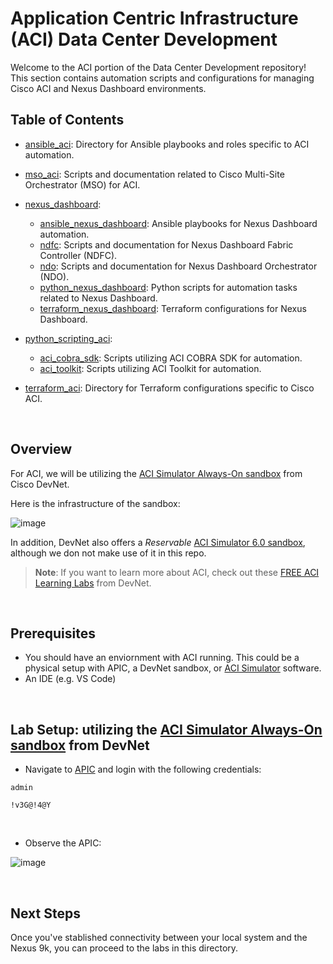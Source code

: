 # Application Centric Infrastructure (ACI) Data Center Development


Welcome to the ACI portion of the Data Center Development repository! This section contains automation scripts and configurations for managing Cisco ACI and Nexus Dashboard environments.


## Table of Contents

- [ansible_aci](./ansible_aci/): Directory for Ansible playbooks and roles specific to ACI automation.
  
- [mso_aci](./mso_aci/): Scripts and documentation related to Cisco Multi-Site Orchestrator (MSO) for ACI.
  
- [nexus_dashboard](./nexus_dashboard/):
  - [ansible_nexus_dashboard](./nexus_dashboard/ansible_nexus_dashboard/): Ansible playbooks for Nexus Dashboard automation.
  - [ndfc](./nexus_dashboard/ndfc/): Scripts and documentation for Nexus Dashboard Fabric Controller (NDFC).
  - [ndo](./nexus_dashboard/ndo/): Scripts and documentation for Nexus Dashboard Orchestrator (NDO).
  - [python_nexus_dashboard](./nexus_dashboard/python_nexus_dashboard/): Python scripts for automation tasks related to Nexus Dashboard.
  - [terraform_nexus_dashboard](./nexus_dashboard/terraform_nexus_dashboard/): Terraform configurations for Nexus Dashboard.

- [python_scripting_aci](./python_scripting_aci/):
  - [aci_cobra_sdk](./python_scripting_aci/aci_cobra_sdk/): Scripts utilizing ACI COBRA SDK for automation.
  - [aci_toolkit](./python_scripting_aci/aci_toolkit/): Scripts utilizing ACI Toolkit for automation.

- [terraform_aci](./terraform_aci/): Directory for Terraform configurations specific to Cisco ACI.


<br>

## Overview 

For ACI, we will be utilizing the [ACI Simulator Always-On sandbox](https://devnetsandbox.cisco.com/DevNet/catalog/Open-NX-OS-Programmability_open-nx-os) from Cisco DevNet. 

Here is the infrastructure of the sandbox:

![image](https://github.com/user-attachments/assets/ec42f2eb-93ab-4b30-9fa2-0173e5802605)



In addition, DevNet also offers a *Reservable* [ACI Simulator 6.0 sandbox](https://devnetsandbox.cisco.com/DevNet/catalog/aci-simulator-sandbox_aci-simulator), although we don not make use of it in this repo.

> **Note**: If you want to learn more about ACI, check out these [FREE ACI Learning Labs](https://developer.cisco.com/learning/search/?categories=Data%20Center&contentType=track,module,lab&page=1&products=ACI) from DevNet.


<br>

## Prerequisites

- You should have an enviornment with ACI running. This could be a physical setup with APIC, a DevNet sandbox, or [ACI Simulator](https://www.cisco.com/c/en/us/products/cloud-systems-management/application-centric-infrastructure-simulator/index.html) software.
- An IDE (e.g. VS Code)

<br>

## Lab Setup: utilizing the [ACI Simulator Always-On sandbox](https://devnetsandbox.cisco.com/DevNet/catalog/ACI-Simulator-Always-On_aci-simulator-always-on) from DevNet

- Navigate to [APIC](https://devnetsandbox.cisco.com/DevNet/catalog/ACI-Simulator-Always-On_aci-simulator-always-on) and login with the following credentials:

```
admin
```
```
!v3G@!4@Y
```

<br>

- Observe the APIC:

![image](https://github.com/user-attachments/assets/e49b658e-5dc3-4817-a8a1-48bc372622be)




<br>

## Next Steps

Once you've stablished connectivity between your local system and the Nexus 9k, you can proceed to the labs in this directory.

